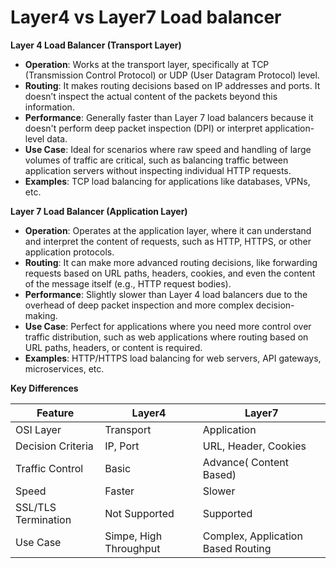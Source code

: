 # Layer4 vs Layer7 Load balancer

**Layer 4 Load Balancer (Transport Layer)**

- **Operation**: Works at the transport layer, specifically at TCP (Transmission Control Protocol) or UDP (User Datagram Protocol) level.
- **Routing**: It makes routing decisions based on IP addresses and ports. It doesn’t inspect the actual content of the packets beyond this information.
- **Performance**: Generally faster than Layer 7 load balancers because it doesn't perform deep packet inspection (DPI) or interpret application-level data.
- **Use Case**: Ideal for scenarios where raw speed and handling of large volumes of traffic are critical, such as balancing traffic between application servers without inspecting individual HTTP requests.
- **Examples**: TCP load balancing for applications like databases, VPNs, etc.

**Layer 7 Load Balancer (Application Layer)**

- **Operation**: Operates at the application layer, where it can understand and interpret the content of requests, such as HTTP, HTTPS, or other application protocols.
- **Routing**: It can make more advanced routing decisions, like forwarding requests based on URL paths, headers, cookies, and even the content of the message itself (e.g., HTTP request bodies).
- **Performance**: Slightly slower than Layer 4 load balancers due to the overhead of deep packet inspection and more complex decision-making.
- **Use Case**: Perfect for applications where you need more control over traffic distribution, such as web applications where routing based on URL paths, headers, or content is required.
- **Examples**: HTTP/HTTPS load balancing for web servers, API gateways, microservices, etc.

**Key Differences**

| **Feature** | **Layer4** | **Layer7** |
| --- | --- | --- |
| OSI Layer | Transport | Application |
| Decision Criteria | IP, Port | URL, Header, Cookies |
| Traffic Control | Basic | Advance( Content Based) |
| Speed | Faster | Slower |
| SSL/TLS Termination | Not Supported | Supported |
| Use Case | Simpe, High Throughput | Complex, Application Based Routing |
